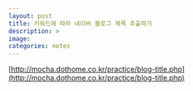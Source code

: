 ```yaml
---
layout: post
title: 키워드에 따라 네이버 블로그 제목 추출하기
description: >
image: 
categories: notes
---
```


[http://mocha.dothome.co.kr/practice/blog-title.php](http://mocha.dothome.co.kr/practice/blog-title.php)